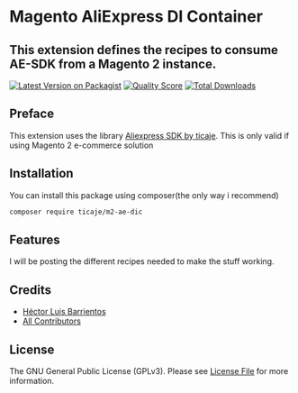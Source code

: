 # Magento AliExpress DI Container
## This extension defines the recipes to consume AE-SDK from a Magento 2 instance.

[![Latest Version on Packagist](https://img.shields.io/packagist/v/ticaje/m2-ae-dic.svg?style=flat-square)](https://packagist.org/packages/ticaje/m2-ae-dic)
[![Quality Score](https://img.shields.io/scrutinizer/g/M-Contributions/di-container.svg?style=flat-square)](https://scrutinizer-ci.com/g/M-Contributions/di-container)
[![Total Downloads](https://img.shields.io/packagist/dt/ticaje/m2-ae-dic.svg?style=flat-square)](https://packagist.org/packages/ticaje/m2-ae-dic)

## Preface

This extension uses the library [Aliexpress SDK by ticaje](https://github.com/ticaje/ae-sdk/).
This is only valid if using Magento 2 e-commerce solution

## Installation

You can install this package using composer(the only way i recommend)

```bash
composer require ticaje/m2-ae-dic
```

## Features

I will be posting the different recipes needed to make the stuff working.

## Credits

- [Héctor Luis Barrientos](https://github.com/ticaje)
- [All Contributors](../../contributors)

## License

The GNU General Public License (GPLv3). Please see [License File](LICENSE.md) for more information.
